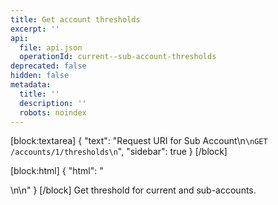 ```yaml
---
title: Get account thresholds
excerpt: ''
api:
  file: api.json
  operationId: current--sub-account-thresholds
deprecated: false
hidden: false
metadata:
  title: ''
  description: ''
  robots: noindex
---
```

[block:textarea]
{
  "text": "Request URI for Sub Account\n```\nGET /accounts/1/thresholds\n```",
  "sidebar": true
}
[/block]

[block:html]
{
  "html": "<div></div>\n\n<style></style>"
}
[/block]
Get threshold for current  and sub-accounts.